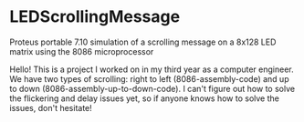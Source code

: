 # LEDScrollingMessage
Proteus portable 7.10 simulation of a scrolling message on a 8x128 LED matrix using the 8086 microprocessor

Hello! This is a project I worked on in my third year as a computer engineer.
We have two types of scrolling: right to left (8086-assembly-code) and up to down (8086-assembly-up-to-down-code).
I can't figure out how to solve the flickering and delay issues yet, so if anyone knows how to solve the issues, don't hesitate!
